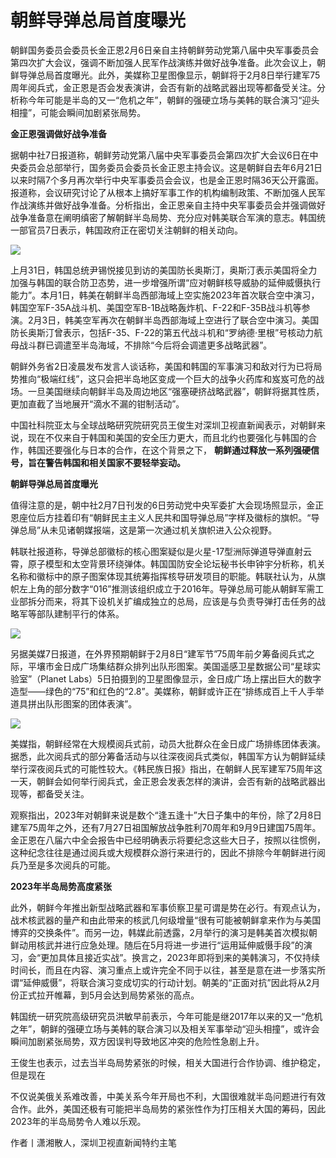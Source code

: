 # 朝鲜导弹总局首度曝光

朝鲜国务委员会委员长金正恩2月6日亲自主持朝鲜劳动党第八届中央军事委员会第四次扩大会议，强调不断加强人民军作战演练并做好战争准备。此次会议上，朝鲜导弹总局首度曝光。此外，美媒称卫星图像显示，朝鲜将于2月8日举行建军75周年阅兵式，金正恩是否会发表演讲，会否有新的战略武器出现等都备受关注。分析称今年可能是半岛的又一“危机之年”，朝鲜的强硬立场与美韩的联合演习“迎头相撞”，可能会瞬间加剧紧张局势。

**金正恩强调做好战争准备**

据朝中社7日报道称，朝鲜劳动党第八届中央军事委员会第四次扩大会议6日在中央委员会总部举行，国务委员会委员长金正恩主持会议。这是朝鲜自去年6月21日以来时隔7个多月再次举行中央军事委员会会议，也是金正恩时隔36天公开露面。报道称，会议研究讨论了从根本上搞好军事工作的机构编制政策、不断加强人民军作战演练并做好战争准备。分析指出，金正恩亲自主持中央军事委员会并强调做好战争准备意在阐明缜密了解朝鲜半岛局势、充分应对韩美联合军演的意志。韩国统一部官员7日表示，韩国政府正在密切关注朝鲜的相关动向。

![](https://inews.gtimg.com/newsapp_bt/0/15650134770/1000)

上月31日，韩国总统尹锡悦接见到访的美国防长奥斯汀，奥斯汀表示美国将全力加强与韩国的联合防卫态势，进一步增强所谓“应对朝鲜核导威胁的延伸威慑执行能力”。本月1日，韩美在朝鲜半岛西部海域上空实施2023年首次联合空中演习，韩国空军F-35A战斗机、美国空军B-1B战略轰炸机、F-22和F-35B战斗机等参演。2月3日，韩美空军再次在朝鲜半岛西部海域上空进行了联合空中演习。美国防长奥斯汀曾表示，包括F-35、F-22的第五代战斗机和“罗纳德·里根”号核动力航母战斗群已调遣至半岛海域，不排除“今后将会调遣更多战略武器”。

朝鲜外务省2日凌晨发布发言人谈话称，美国和韩国的军事演习和敌对行为已将局势推向“极端红线”，这只会把半岛地区变成一个巨大的战争火药库和岌岌可危的战场。一旦美国继续向朝鲜半岛及周边地区“强塞硬挤战略武器”，朝鲜将据其性质，更加直截了当地展开“滴水不漏的钳制活动”。

中国社科院亚太与全球战略研究院研究员王俊生对深圳卫视直新闻表示，对朝鲜来说，现在不仅来自于韩国和美国的安全压力更大，而且北约也要强化与韩国的合作，韩国还要强化与日本的合作，在这个背景之下，
**朝鲜通过释放一系列强硬信号，旨在警告韩国和相关国家不要轻举妄动。**

**朝鲜导弹总局首度曝光**

值得注意的是，朝中社2月7日刊发的6日劳动党中央军委扩大会现场照显示，金正恩座位后方挂着印有“朝鲜民主主义人民共和国导弹总局”字样及徽标的旗帜。“导弹总局”从未见诸朝媒报端，这是第一次通过机关旗帜进入公众视野。

韩联社报道称，导弹总部徽标的核心图案疑似是火星-17型洲际弹道导弹直射云霄，原子模型和太空背景环绕弹体。韩国国防安全论坛秘书长申钟宇分析称，机关名称和徽标中的原子图案体现其统筹指挥核导研发项目的职能。韩联社认为，从旗帜左上角的部分数字“016”推测该组织成立于2016年。导弹总局可能从朝鲜军需工业部拆分而来，将其下设机关扩编成独立的总局，应该是与负责导弹打击任务的战略军等部队建制平行的体系。

![](https://inews.gtimg.com/newsapp_bt/0/15650134774/1000)

另据美媒7日报道，在外界预期朝鲜于2月8日“建军节”75周年前夕筹备阅兵式之际，平壤市金日成广场集结群众排列出队形图案。美国遥感卫星数据公司“星球实验室”（Planet
Labs）5日拍摄到的卫星图像显示，金日成广场上摆出巨大的数字造型——绿色的“75”和红色的“2.8”。美媒称，朝鲜或许正在“排练成百上千人手举道具拼出队形图案的团体表演”。

![](https://inews.gtimg.com/newsapp_bt/0/15650134786/1000)

美媒指，朝鲜经常在大规模阅兵式前，动员大批群众在金日成广场排练团体表演。据悉，此次阅兵式的部分筹备活动与以往深夜阅兵式类似，韩国军方认为朝鲜延续举行深夜阅兵式的可能性较大。《韩民族日报》指出，在朝鲜人民军建军75周年这一天，朝鲜会如何举行阅兵式，金正恩会发表怎样的演讲，会否有新的战略武器出现等，都备受关注。

观察指出，2023年对朝鲜来说是数个“逢五逢十”大日子集中的年份，除了2月8日建军75周年之外，还有7月27日祖国解放战争胜利70周年和9月9日建国75周年。金正恩在八届六中全会报告中已经明确表示将要纪念这些大日子，按照以往惯例，这种纪念往往是通过阅兵或大规模群众游行来进行的，因此不排除今年朝鲜进行阅兵乃至是多次阅兵的可能。

**2023年半岛局势高度紧张**

此外，朝鲜今年推出新型战略武器和军事侦察卫星可谓是势在必行。有观点认为，战术核武器的量产和由此带来的核武几何级增量“很有可能被朝鲜拿来作为与美国博弈的交换条件”。而另一边，韩媒此前透露，2月举行的演习是韩美首次模拟朝鲜动用核武并进行应急处理。随后在5月将进一步进行“运用延伸威慑手段”的演习，会“更加具体且接近实战”。换言之，2023年即将到来的美韩演习，不仅持续时间长，而且在内容、演习重点上或许完全不同于以往，甚至是意在进一步落实所谓“延伸威慑”，将联合演习变成切实的行动计划。朝美的“正面对抗”因此将从2月份正式拉开帷幕，到5月会达到局势紧张的高点。

韩国统一研究院高级研究员洪敏早前表示，今年可能是继2017年以来的又一“危机之年”，朝鲜的强硬立场与美韩的联合演习以及相关军事举动“迎头相撞”，或许会瞬间加剧紧张局势，双方因误判导致地区冲突的危险性急剧上升。

王俊生也表示，过去当半岛局势紧张的时候，相关大国进行合作协调、维护稳定，但是现在

不仅说美俄关系难改善，中美关系今年开局也不利，大国很难就半岛问题进行有效合作。此外，美国还极有可能把半岛局势的紧张性作为打压相关大国的筹码，因此2023年的半岛局势令人难以乐观。

作者丨潇湘散人，深圳卫视直新闻特约主笔

